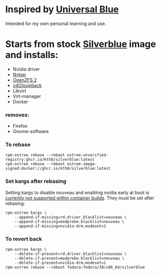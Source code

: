 # Inspired by [Universal Blue](https://github.com/ublue-os)

Intended for my own personal learning and use.

# Starts from stock [Silverblue](https://quay.io/repository/fedora-ostree-desktops/silverblue?tab=tags) image and installs:
- Nvidia driver
- [Nvtop](https://github.com/Syllo/nvtop)
- [OpenZFS 2](https://github.com/kth8/kmod-zfs)     
- [v4l2loopback](https://github.com/umlaeute/v4l2loopback)
- Libvirt
- Virt-manager
- Docker
### removes:
- Firefox
- Gnome-software

### To rebase

```shell
rpm-ostree rebase --reboot ostree-unverified-registry:ghcr.io/kth8/silverblue:latest
rpm-ostree rebase --reboot ostree-image-signed:docker://ghcr.io/kth8/silverblue:latest
```

### Set kargs after rebasing

Setting kargs to disable nouveau and enabling nvidia early at boot is [currently not supported within container builds](https://github.com/coreos/rpm-ostree/issues/3738). They must be set after rebasing:

```shell
rpm-ostree kargs \
    --append-if-missing=rd.driver.blacklist=nouveau \
    --append-if-missing=modprobe.blacklist=nouveau \
    --append-if-missing=nvidia-drm.modeset=1
```

### To revert back

```shell
rpm-ostree kargs \
    --delete-if-present=rd.driver.blacklist=nouveau \
    --delete-if-present=modprobe.blacklist=nouveau \
    --delete-if-present=nvidia-drm.modeset=1 
rpm-ostree rebase --reboot fedora:fedora/39/x86_64/silverblue
```
